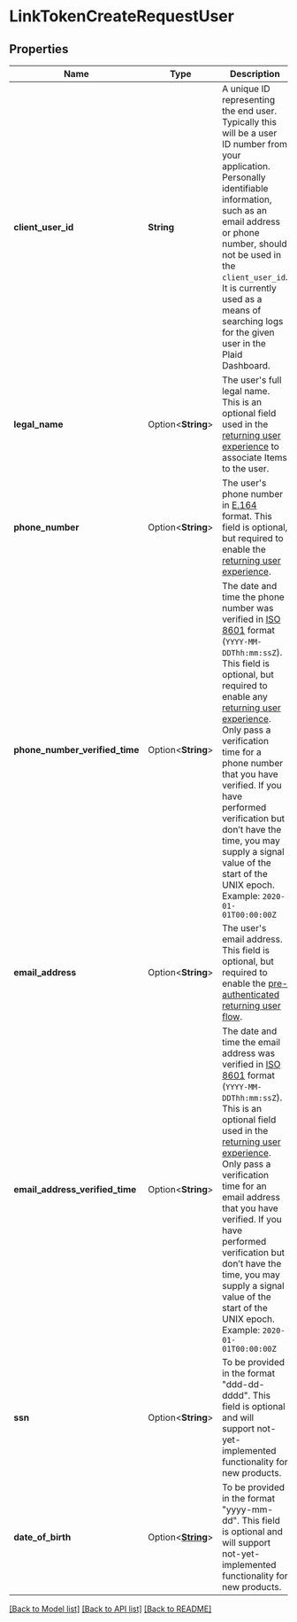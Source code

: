 # LinkTokenCreateRequestUser

## Properties

Name | Type | Description | Notes
------------ | ------------- | ------------- | -------------
**client_user_id** | **String** | A unique ID representing the end user. Typically this will be a user ID number from your application. Personally identifiable information, such as an email address or phone number, should not be used in the `client_user_id`. It is currently used as a means of searching logs for the given user in the Plaid Dashboard. | 
**legal_name** | Option<**String**> | The user's full legal name. This is an optional field used in the [returning user experience](https://plaid.com/docs/link/returning-user) to associate Items to the user. | [optional]
**phone_number** | Option<**String**> | The user's phone number in [E.164](https://en.wikipedia.org/wiki/E.164) format. This field is optional, but required to enable the [returning user experience](https://plaid.com/docs/link/returning-user). | [optional]
**phone_number_verified_time** | Option<**String**> | The date and time the phone number was verified in [ISO 8601](https://wikipedia.org/wiki/ISO_8601) format (`YYYY-MM-DDThh:mm:ssZ`). This field is optional, but required to enable any [returning user experience](https://plaid.com/docs/link/returning-user).   Only pass a verification time for a phone number that you have verified. If you have performed verification but don’t have the time, you may supply a signal value of the start of the UNIX epoch.   Example: `2020-01-01T00:00:00Z`  | [optional]
**email_address** | Option<**String**> | The user's email address. This field is optional, but required to enable the [pre-authenticated returning user flow](https://plaid.com/docs/link/returning-user/#enabling-the-returning-user-experience). | [optional]
**email_address_verified_time** | Option<**String**> | The date and time the email address was verified in [ISO 8601](https://wikipedia.org/wiki/ISO_8601) format (`YYYY-MM-DDThh:mm:ssZ`). This is an optional field used in the [returning user experience](https://plaid.com/docs/link/returning-user).   Only pass a verification time for an email address that you have verified. If you have performed verification but don’t have the time, you may supply a signal value of the start of the UNIX epoch.   Example: `2020-01-01T00:00:00Z` | [optional]
**ssn** | Option<**String**> | To be provided in the format \"ddd-dd-dddd\". This field is optional and will support not-yet-implemented functionality for new products. | [optional]
**date_of_birth** | Option<[**String**](string.md)> | To be provided in the format \"yyyy-mm-dd\". This field is optional and will support not-yet-implemented functionality for new products. | [optional]

[[Back to Model list]](../README.md#documentation-for-models) [[Back to API list]](../README.md#documentation-for-api-endpoints) [[Back to README]](../README.md)


